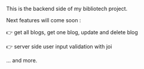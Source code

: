 This is the backend side of my bibliotech project.

Next features will come soon :

👉 get all blogs, get one blog, update and delete blog

👉 server side user input validation with joi

... and more.



